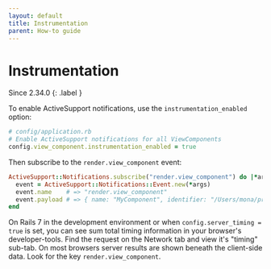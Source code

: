 ```yaml
---
layout: default
title: Instrumentation
parent: How-to guide
---
```


# Instrumentation

Since 2.34.0
{: .label }

To enable ActiveSupport notifications, use the `instrumentation_enabled` option:

```ruby
# config/application.rb
# Enable ActiveSupport notifications for all ViewComponents
config.view_component.instrumentation_enabled = true
```

Then subscribe to the `render.view_component` event:

```ruby
ActiveSupport::Notifications.subscribe("render.view_component") do |*args|
  event = ActiveSupport::Notifications::Event.new(*args)
  event.name    # => "render.view_component"
  event.payload # => { name: "MyComponent", identifier: "/Users/mona/project/app/components/my_component.rb" }
end
```

On Rails 7 in the development environment or when `config.server_timing = true` is set, you can see sum total timing information in your browser's developer-tools. Find the request on the Network tab and view it's "timing" sub-tab. On most browsers server results are shown beneath the client-side data. Look for the key `render.view_component`.

